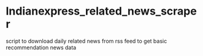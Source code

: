 # Indianexpress_related_news_scraper
script to download daily related news from rss feed to get basic recommendation news data
